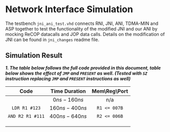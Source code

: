 # Network Interface Simulation

The testbench `jni_ani_test.vhd` connects RNI, JNI, ANI, TDMA-MIN and ASP together to test the functionality of the modified JNI and our ANI by mocking ReCOP datacalls and JOP data calls. Details on the modification of JNI can be found in `jni_changes` readme file.





## Simulation Result

***1. The table below follows the full code provided in this document, table below shows the effect of `JMP` and `PRESENT` as well. (Tested with `SZ` instruction replacing `JMP` and `PRESENT` instructions as well)***

|       Code       |  Time Duration  | Mem\Reg\Port |
| :--------------: | :-------------: | :----------: |
|                  |  $0ns - 160ns$  |     n/a      |
|  `LDR R1 #123`   | $160ns - 400ns$ | `R1 <= 007B` |
| `AND R2 R1 #111` | $400ns - 640ns$ | `R2 <= 006B` |
|                  |                 |              |
|                  |                 |              |
|                  |                 |              |

